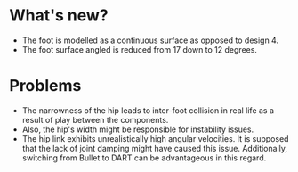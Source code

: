 # **What's new?**
- The foot is modelled as a continuous surface as opposed to design 4.
- The foot surface angled is reduced from 17 down to 12 degrees.
# **Problems**
- The narrowness of the hip leads to inter-foot collision in real life as a result of play between the components.
- Also, the hip's width might be responsible for instability issues.
- The hip link exhibits unrealistically high angular velocities. It is supposed that the lack of joint damping might have caused this issue. Additionally, switching from Bullet to DART can be advantageous in this regard.
